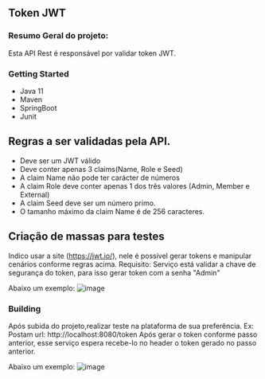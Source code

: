 ## Token JWT
### Resumo Geral do projeto:

Esta API Rest é responsável por validar token JWT.

### Getting Started

* Java 11
* Maven
* SpringBoot
* Junit

## Regras a ser validadas pela API.

* Deve ser um JWT válido
* Deve conter apenas 3 claims(Name, Role e Seed)
* A claim Name não pode ter carácter de números
* A claim Role deve conter apenas 1 dos três valores (Admin, Member e External)
* A claim Seed deve ser um número primo.
* O tamanho máximo da claim Name é de 256 caracteres. 



## Criação de massas para testes

Indico usar a site (https://jwt.io/), nele é possível gerar tokens e manipular cenários conforme regras acima.
Requisito: Serviço está validar a chave de segurança do token, para isso gerar token com a senha "Admin"

Abaixo um exemplo:
 ![image](https://github.com/Samila23/tokenJwt/assets/60451467/d43f3e06-613e-4665-a1fd-00b012e30851)



### Building

Após subida do projeto,realizar teste na plataforma de sua preferência.
Ex: Postam
url: http://localhost:8080/token
Após gerar o token conforme passo anterior, esse serviço espera recebe-lo no header o token gerado no passo anterior.

Abaixo um exemplo:
![image](https://github.com/Samila23/tokenJwt/assets/60451467/1872a8a5-5717-40fd-96da-0d52200cd590)

